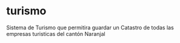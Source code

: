 # turismo
 Sistema de Turismo que permitira guardar un Catastro de todas las empresas turisticas del cantón Naranjal

